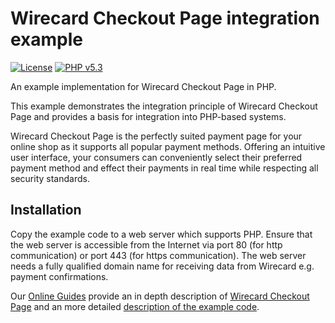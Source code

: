 # Wirecard Checkout Page integration example

[![License](https://img.shields.io/badge/license-GPLv2-blue.svg)](https://raw.githubusercontent.com/wirecard/[]/master/LICENSE)
[![PHP v5.3](https://img.shields.io/badge/php-v5.3-yellow.svg)](http://www.php.net)

An example implementation for Wirecard Checkout Page in PHP.

This example demonstrates the integration principle of Wirecard Checkout Page and provides a basis for integration into PHP-based systems.

Wirecard Checkout Page is the perfectly suited payment page for your online shop as it supports all popular payment methods. Offering an intuitive user interface, your consumers can conveniently select their preferred payment method and effect their payments in real time while respecting all security standards.

## Installation

Copy the example code to a web server which supports PHP. Ensure that the web server is accessible from the Internet via port 80 (for http communication) or port 443 (for https communication). The web server needs a fully qualified domain name for receiving data from Wirecard e.g. payment confirmations.

Our [Online Guides](https://guides.wirecard.at/ "Online Guides") provide an in depth description of [Wirecard Checkout Page](https://guides.wirecard.at/wcp:start "Wirecard Checkout Page") and an more detailed [description of the example code](https://guides.wirecard.at/wcp:example_code "description of the example code").